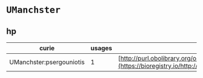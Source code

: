 # `UManchster`
## hp
| curie                    |   usages | nodes                                                                                                         |
|--------------------------|----------|---------------------------------------------------------------------------------------------------------------|
| UManchster:psergouniotis |        1 | [http://purl.obolibrary.org/obo/HP:0031727](https://bioregistry.io/http://purl.obolibrary.org/obo/HP:0031727) |
